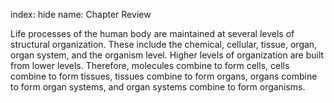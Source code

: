 index: hide
name: Chapter Review

Life processes of the human body are maintained at several levels of structural organization. These include the chemical, cellular, tissue, organ, organ system, and the organism level. Higher levels of organization are built from lower levels. Therefore, molecules combine to form cells, cells combine to form tissues, tissues combine to form organs, organs combine to form organ systems, and organ systems combine to form organisms.

